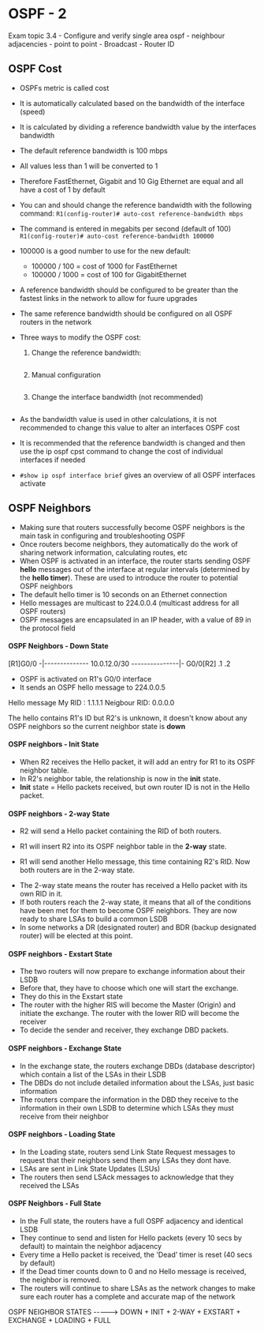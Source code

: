 # OSPF - 2
Exam topic 3.4 - Configure and verify single area ospf - neighbour adjacencies - point to point - Broadcast - Router ID

## OSPF Cost

* OSPFs metric is called cost
* It is automatically calculated based on the bandwidth of the interface (speed)
* It is calculated by dividing a reference bandwidth value by the interfaces bandwidth
* The default reference bandwidth is 100 mbps

* All values less than 1 will be converted to 1
* Therefore FastEthernet, Gigabit and 10 Gig Ethernet are equal and all have a cost of 1 by default
* You can and should change the reference bandwidth with the following command:
```R1(config-router)# auto-cost reference-bandwidth mbps```

* The command is entered in megabits per second (default of 100)
```R1(config-router)# auto-cost reference-bandwidth 100000```

* 100000 is a good number to use for the new default:
	- 100000 / 100 = cost of 1000 for FastEthernet
	- 100000 / 1000 = cost of 100 for GigabitEthernet
* A reference bandwidth should be configured to be greater than the fastest links in the network to allow for fuure upgrades
* The same reference bandwidth should be configured on all OSPF routers in the network

- Three ways to modify the OSPF cost:
	1) Change the reference bandwidth:
	```R1(config-router)# auto-cost reference-bandwidth mbps
	```

	2) Manual configuration
	```R1(config-if)# ip ospf cost cost
	```


	3) Change the interface bandwidth (not recommended)
	```R1(config-if)# bandwidth kbps
	```
- As the bandwidth value is used in other calculations, it is not recommended to change this value to alter an interfaces OSPF cost
- It is recommended that the reference bandwidth is changed and then use the ip ospf cpst command to change the cost of individual interfaces if needed

- ```#show ip ospf interface brief``` gives an overview of all OSPF interfaces activate


## OSPF Neighbors

* Making sure that routers successfully become OSPF neighbors is the main task in configuring and troubleshooting OSPF
* Once routers become neighbors, they automatically do the work of sharing network information, calculating routes, etc
* When OSPF is activated in an interface, the router starts sending OSPF **hello** messages out of the interface at regular intervals (determined by the **hello timer**). These are used to introduce the router to potential OSPF neighbors
* The default hello timer is 10 seconds on an Ethernet connection
* Hello messages are multicast to 224.0.0.4 (multicast address for all OSPF routers)
* OSPF messages are encapsulated in an IP header, with a value of 89 in the protocol field


#### OSPF Neighbors - Down State

[R1]G0/0 -|-------------- 10.0.12.0/30 ---------------|- G0/0[R2]
	  .1 												   .2

- OSPF is activated on R1's G0/0 interface
- It sends an OSPF hello message to 224.0.0.5

Hello message
	 My RID : 1.1.1.1
Neigbour RID: 0.0.0.0


The hello contains R1's ID but R2's is unknown, it doesn't know about any OSPF neighbors so the current neighbor state is **down**

#### OSPF neighbors - Init State

* When R2 receives the Hello packet, it will add an entry for R1 to its OSPF neighbor table.
* In R2's neighbor table, the relationship is now in the **init** state.
* **Init** state = Hello packets received, but own router ID is not in the Hello packet.

#### OSPF neighbors - 2-way State

* R2 will send a Hello packet containing the RID of both routers.
* R1 will insert R2 into its OSPF neighbor table in the **2-way** state.

* R1 will send another Hello message, this time containing R2's RID. Now both routers are in the 2-way state.

- The 2-way state means the router has received a Hello packet with its own RID in it.
- If both routers reach the 2-way state, it means that all of the conditions have been met for them to become OSPF neighbors. They are now ready to share LSAs to build a common LSDB
- In some networks a DR (designated router) and BDR (backup designated router) will be elected at this point.

#### OSPF neighbors - Exstart State

* The two routers will now prepare to exchange information about their LSDB
* Before that, they have to choose which one will start the exchange.
* They do this in the Exstart state
* The router with the higher RIS will become the Master (Origin) and initiate the exchange. The router with the lower RID will become the receiver
* To decide the sender and receiver, they exchange DBD packets.

#### OSPF neighbors - Exchange State

- In the exchange state, the routers exchange DBDs (database descriptor) which contain a list of the LSAs in their LSDB
- The DBDs do not include detailed information about the LSAs, just basic information
- The routers compare the information in the DBD they receive to the information in their own LSDB to determine which LSAs they must receive from their neighbor

#### OSPF neighbors - Loading State

- In the Loading state, routers send Link State Request messages to request that their neighbors send them any LSAs they dont have.
- LSAs are sent in Link State Updates (LSUs)
- The routers then send LSAck messages to acknowledge that they received the LSAs

#### OSPF Neighbors - Full State

* In the Full state, the routers have a full OSPF adjacency and identical LSDB
* They continue to send and listen for Hello packets (every 10 secs by default) to maintain the neighbor adjacency
* Every time a Hello packet is received, the 'Dead' timer is reset (40 secs by default)
* If the Dead timer counts down to 0 and no Hello message is received, the neighbor is removed.
* The routers will continue to share LSAs as the network changes to make sure each router has a complete and accurate map of the network

OSPF NEIGHBOR STATES -----> DOWN + INIT + 2-WAY + EXSTART + EXCHANGE + LOADING + FULL

